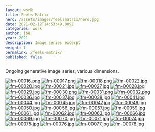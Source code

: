 ```yaml
---
layout: work
title: Feels Matrix
hero: /assets/images/feelsmatrix/hero.jpg
date: 2021-02-12T14:53:49.009Z
categories: work
author: jbe
year: 2021
description: Image series excerpt
weight: 1
permalink: /feels-matrix/
published: false
---
```


<div class="pad">Ongoing generative image series, various dimensions.</div>

[![fm-00016.png](/assets/images/feelsmatrix/fm-00016.png)](/assets/images/feelsmatrix/fm-00016.png)
[![fm-00017.png](/assets/images/feelsmatrix/fm-00017.png)](/assets/images/feelsmatrix/fm-00017.png)
[![fm-00018.png](/assets/images/feelsmatrix/fm-00018.png)](/assets/images/feelsmatrix/fm-00018.png)
[![fm-00022.jpg](/assets/images/feelsmatrix/fm-00022.jpg)](/assets/images/feelsmatrix/fm-00022.jpg)
[![fm-00020.jpg](/assets/images/feelsmatrix/fm-00020.jpg)](/assets/images/feelsmatrix/fm-00020.jpg)
[![fm-00021.jpg](/assets/images/feelsmatrix/fm-00021.jpg)](/assets/images/feelsmatrix/fm-00021.jpg)
[![fm-00027.jpg](/assets/images/feelsmatrix/fm-00027.jpg)](/assets/images/feelsmatrix/fm-00027.jpg)
[![fm-00028.jpg](/assets/images/feelsmatrix/fm-00028.jpg)](/assets/images/feelsmatrix/fm-00028.jpg)
[![fm-00029.jpg](/assets/images/feelsmatrix/fm-00029.jpg)](/assets/images/feelsmatrix/fm-00029.jpg)
[![fm-00030.png](/assets/images/feelsmatrix/fm-00030.png)](/assets/images/feelsmatrix/fm-00030.png)
[![fm-00031.png](/assets/images/feelsmatrix/fm-00031.png)](/assets/images/feelsmatrix/fm-00031.png)
[![fm-00032.png](/assets/images/feelsmatrix/fm-00032.png)](/assets/images/feelsmatrix/fm-00032.png)
[![fm-00036.jpg](/assets/images/feelsmatrix/fm-00036.jpg)](/assets/images/feelsmatrix/fm-00036.jpg)
[![fm-00037.jpg](/assets/images/feelsmatrix/fm-00037.jpg)](/assets/images/feelsmatrix/fm-00037.jpg)
[![fm-00038.jpg](/assets/images/feelsmatrix/fm-00038.jpg)](/assets/images/feelsmatrix/fm-00038.jpg)
[![fm-00041.jpg](/assets/images/feelsmatrix/fm-00041.jpg)](/assets/images/feelsmatrix/fm-00041.jpg)
[![fm-00044.jpg](/assets/images/feelsmatrix/fm-00044.jpg)](/assets/images/feelsmatrix/fm-00044.jpg)
[![fm-00045.jpg](/assets/images/feelsmatrix/fm-00045.jpg)](/assets/images/feelsmatrix/fm-00045.jpg)
[![fm-00047.jpg](/assets/images/feelsmatrix/fm-00047.jpg)](/assets/images/feelsmatrix/fm-00047.jpg)
[![fm-00049.jpg](/assets/images/feelsmatrix/fm-00049.jpg)](/assets/images/feelsmatrix/fm-00049.jpg)
[![fm-00050.jpg](/assets/images/feelsmatrix/fm-00050.jpg)](/assets/images/feelsmatrix/fm-00050.jpg)
[![fm-00056.jpg](/assets/images/feelsmatrix/fm-00056.jpg)](/assets/images/feelsmatrix/fm-00056.jpg)
[![fm-00057.jpg](/assets/images/feelsmatrix/fm-00057.jpg)](/assets/images/feelsmatrix/fm-00057.jpg)
[![fm-00059.jpg](/assets/images/feelsmatrix/fm-00059.jpg)](/assets/images/feelsmatrix/fm-00059.jpg)
[![fm-00061.jpg](/assets/images/feelsmatrix/fm-00061.jpg)](/assets/images/feelsmatrix/fm-00061.jpg)
[![fm-00062.jpg](/assets/images/feelsmatrix/fm-00062.jpg)](/assets/images/feelsmatrix/fm-00062.jpg)
[![fm-00063.jpg](/assets/images/feelsmatrix/fm-00063.jpg)](/assets/images/feelsmatrix/fm-00063.jpg)
[![fm-00066.jpg](/assets/images/feelsmatrix/fm-00066.jpg)](/assets/images/feelsmatrix/fm-00066.jpg)
[![fm-00069.jpg](/assets/images/feelsmatrix/fm-00069.jpg)](/assets/images/feelsmatrix/fm-00069.jpg)
[![fm-00070.jpg](/assets/images/feelsmatrix/fm-00070.jpg)](/assets/images/feelsmatrix/fm-00070.jpg)
[![fm-00071.jpg](/assets/images/feelsmatrix/fm-00071.jpg)](/assets/images/feelsmatrix/fm-00071.jpg)
[![fm-00074.jpg](/assets/images/feelsmatrix/fm-00074.jpg)](/assets/images/feelsmatrix/fm-00074.jpg)
[![fm-00075.jpg](/assets/images/feelsmatrix/fm-00075.jpg)](/assets/images/feelsmatrix/fm-00075.jpg)
[![fm-00076.jpg](/assets/images/feelsmatrix/fm-00076.jpg)](/assets/images/feelsmatrix/fm-00076.jpg)
[![fm-00077.jpg](/assets/images/feelsmatrix/fm-00077.jpg)](/assets/images/feelsmatrix/fm-00077.jpg)
[![fm-00078.jpg](/assets/images/feelsmatrix/fm-00078.jpg)](/assets/images/feelsmatrix/fm-00078.jpg)